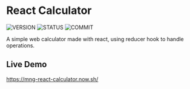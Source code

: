 # React Calculator

![VERSION](https://img.shields.io/github/package-json/v/NICOLASMGARAY/react-calculator?style=for-the-badge)
![STATUS](https://img.shields.io/github/deployments/nicolasmgaray/react-calculator/production?label=STATUS&logo=zeit&style=for-the-badge)
![COMMIT](https://img.shields.io/github/last-commit/nicolasmgaray/react-calculator?logo=github&style=for-the-badge)

A simple web calculator made with react, using reducer hook to handle operations.

## Live Demo

https://mng-react-calculator.now.sh/
